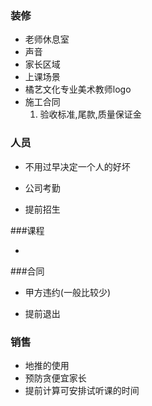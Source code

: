 ### 装修

- 老师休息室
- 声音
- 家长区域
- 上课场景
- 橘艺文化专业美术教师logo
- 施工合同
  1. 验收标准,尾款,质量保证金

### 人员

- 不用过早决定一个人的好坏

- 公司考勤

- 提前招生

  

###课程

- 

###合同

- 甲方违约(一般比较少)

- 提前退出

  

### 销售

- 地推的使用
- 预防贪便宜家长
- 提前计算可安排试听课的时间
